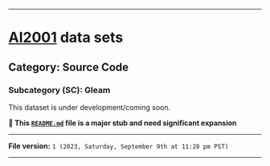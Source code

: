 
***

# [AI2001](https://github.com/seanpm2001/AI2001/) data sets

## Category: Source Code

### Subcategory (SC): Gleam

This dataset is under development/coming soon.

**🌱️ This [`README.md`](/README.md) file is a major stub and need significant expansion**

***

**File version:** `1 (2023, Saturday, September 9th at 11:28 pm PST)`

***
